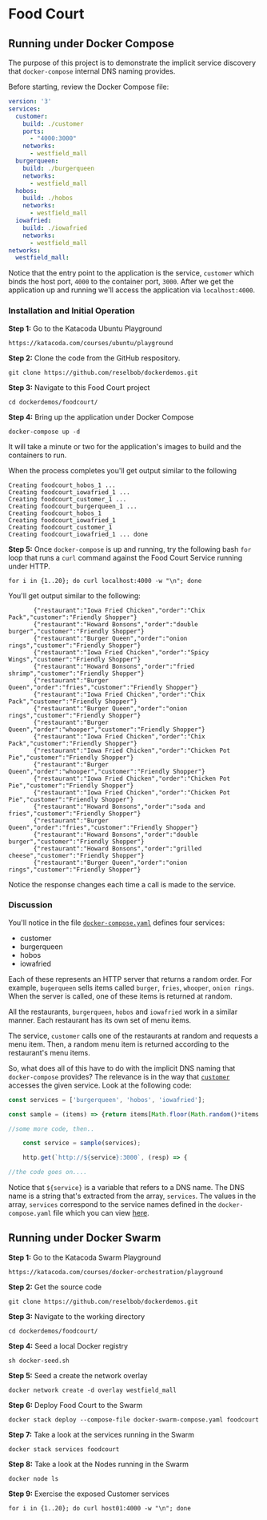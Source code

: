 # Food Court

## Running under Docker Compose

The purpose of this project is to demonstrate the implicit service discovery that `docker-compose`
internal DNS naming provides.

Before starting, review the Docker Compose file:

```yaml
version: '3'
services:
  customer:
    build: ./customer
    ports:
      - "4000:3000"
    networks:
      - westfield_mall
  burgerqueen:
    build: ./burgerqueen
    networks:
      - westfield_mall
  hobos:
    build: ./hobos
    networks:
      - westfield_mall
  iowafried:
    build: ./iowafried
    networks:
      - westfield_mall
networks:
  westfield_mall:
```
Notice that the entry point to the application is the service, `customer` which binds the host
port, `4000` to the container port, `3000`. After we get the application up and running we'll
access the application via `localhost:4000`.

### Installation and Initial Operation

**Step 1:** Go to the Katacoda Ubuntu Playground

`https://katacoda.com/courses/ubuntu/playground`

**Step 2:** Clone the code from the GitHub respository.

`git clone https://github.com/reselbob/dockerdemos.git`

**Step 3:** Navigate to this Food Court project

`cd dockerdemos/foodcourt/`

**Step 4:** Bring up the application under Docker Compose

`docker-compose up -d`

It will take a minute or two for the application's images to build and the containers
to run.

When  the process completes you'll get output similar to the following

```text
Creating foodcourt_hobos_1 ...
Creating foodcourt_iowafried_1 ...
Creating foodcourt_customer_1 ...
Creating foodcourt_burgerqueen_1 ...
Creating foodcourt_hobos_1
Creating foodcourt_iowafried_1
Creating foodcourt_customer_1
Creating foodcourt_iowafried_1 ... done
```

**Step 5:** Once `docker-compose` is up and running, try the following bash `for` loop
 that runs a `curl` command against the Food Court Service running under HTTP.
 


`for i in {1..20}; do curl localhost:4000 -w "\n"; done`

You'll get output similar to the following:

```text{"restaurant":"Burger Queen","order":"burger","customer":"Friendly Shopper"}
       {"restaurant":"Iowa Fried Chicken","order":"Chix Pack","customer":"Friendly Shopper"}
       {"restaurant":"Howard Bonsons","order":"double burger","customer":"Friendly Shopper"}
       {"restaurant":"Burger Queen","order":"onion rings","customer":"Friendly Shopper"}
       {"restaurant":"Iowa Fried Chicken","order":"Spicy Wings","customer":"Friendly Shopper"}
       {"restaurant":"Howard Bonsons","order":"fried shrimp","customer":"Friendly Shopper"}
       {"restaurant":"Burger Queen","order":"fries","customer":"Friendly Shopper"}
       {"restaurant":"Iowa Fried Chicken","order":"Chix Pack","customer":"Friendly Shopper"}
       {"restaurant":"Burger Queen","order":"onion rings","customer":"Friendly Shopper"}
       {"restaurant":"Burger Queen","order":"whooper","customer":"Friendly Shopper"}
       {"restaurant":"Iowa Fried Chicken","order":"Chix Pack","customer":"Friendly Shopper"}
       {"restaurant":"Iowa Fried Chicken","order":"Chicken Pot Pie","customer":"Friendly Shopper"}
       {"restaurant":"Burger Queen","order":"whooper","customer":"Friendly Shopper"}
       {"restaurant":"Iowa Fried Chicken","order":"Chicken Pot Pie","customer":"Friendly Shopper"}
       {"restaurant":"Iowa Fried Chicken","order":"Chicken Pot Pie","customer":"Friendly Shopper"}
       {"restaurant":"Howard Bonsons","order":"soda and fries","customer":"Friendly Shopper"}
       {"restaurant":"Burger Queen","order":"fries","customer":"Friendly Shopper"}
       {"restaurant":"Howard Bonsons","order":"double burger","customer":"Friendly Shopper"}
       {"restaurant":"Howard Bonsons","order":"grilled cheese","customer":"Friendly Shopper"}
       {"restaurant":"Burger Queen","order":"onion rings","customer":"Friendly Shopper"}
```
Notice the response changes each time a call is made to the service.
### Discussion

You'll notice in the file [`docker-compose.yaml`](docker-compose.yaml) defines four services:

* customer
* burgerqueen
* hobos
* iowafried

Each of these represents an HTTP server that returns a random order. For example, `bugerqueen` sells items called
`burger`, `fries`, `whooper`, `onion rings`. When the server is called, one of these items is returned at random.

All the restaurants, `burgerqueen`, `hobos` and `iowafried` work in a similar manner. Each restaurant has its own set of menu items.

The service, `customer` calls one of the restaurants at random and requests a menu item. Then, a random menu item is returned
according to the restaurant's menu items.

So, what does all of this have to do with the implicit DNS naming that `docker-compose` provides? The relevance is in the way
that [`customer`](customer/index.js) accesses the given service. Look at the following code:

```javascript
const services = ['burgerqueen', 'hobos', 'iowafried'];

const sample = (items) => {return items[Math.floor(Math.random()*items.length)];};

//some more code, then..

    const service = sample(services);

    http.get(`http://${service}:3000`, (resp) => {

//the code goes on....

```
Notice that `${service}` is a variable that refers to a DNS name. The DNS name is a string that's extracted from the array, `services`.
The values in the array, `services` correspond to the service names defined in the 
`docker-compose.yaml` file which you can view [here](docker-compose.yaml).

## Running under Docker Swarm

**Step 1:** Go to the Katacoda Swarm Playground

`https://katacoda.com/courses/docker-orchestration/playground`

**Step 2:** Get the source code

`git clone https://github.com/reselbob/dockerdemos.git`

**Step 3:** Navigate to the working directory

`cd dockerdemos/foodcourt/`

**Step 4:** Seed a local Docker registry

`sh docker-seed.sh`

**Step 5:** Seed a create the network overlay

`docker network create -d overlay westfield_mall`

**Step 6:** Deploy Food Court to the Swarm

`docker stack deploy --compose-file docker-swarm-compose.yaml foodcourt`

**Step 7:** Take a look at the services running in the Swarm

`docker stack services foodcourt`

**Step 8:** Take a look at the Nodes running in the Swarm

`docker node ls`

**Step 9:** Exercise the exposed Customer services

`for i in {1..20}; do curl host01:4000 -w "\n"; done`